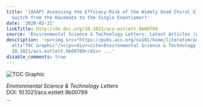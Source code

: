 ```yaml
---
title: '[ASAP] Assessing the Efficacy-Risk of the Widely Used Chiral Glufosinate:
  Switch from the Racemate to the Single Enantiomer?'
date: '2020-02-21'
linkTitle: http://dx.doi.org/10.1021/acs.estlett.9b00789
source: 'Environmental Science & Technology Letters: Latest Articles (ACS Publications)'
description: '<p><img src="https://pubs.acs.org/na101/home/literatum/publisher/achs/journals/content/estlcu/0/estlcu.ahead-of-print/acs.estlett.9b00789/20200221/images/medium/ez9b00789_0007.gif"
  alt="TOC Graphic"/></p><div><cite>Environmental Science & Technology Letters</cite></div><div>DOI:
  10.1021/acs.estlett.9b00789</div> ...'
disable_comments: true
---
```

<p><img src="https://pubs.acs.org/na101/home/literatum/publisher/achs/journals/content/estlcu/0/estlcu.ahead-of-print/acs.estlett.9b00789/20200221/images/medium/ez9b00789_0007.gif" alt="TOC Graphic"/></p><div><cite>Environmental Science & Technology Letters</cite></div><div>DOI: 10.1021/acs.estlett.9b00789</div> ...